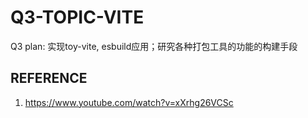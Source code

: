 # Q3-TOPIC-VITE
Q3 plan: 实现toy-vite,  esbuild应用；研究各种打包工具的功能的构建手段

## REFERENCE
1. https://www.youtube.com/watch?v=xXrhg26VCSc
